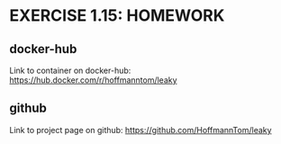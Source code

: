 # EXERCISE 1.15: HOMEWORK
## docker-hub
Link to container on docker-hub:
https://hub.docker.com/r/hoffmanntom/leaky


## github
Link to project page on github:
https://github.com/HoffmannTom/leaky
